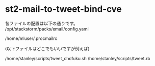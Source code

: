 # st2-mail-to-tweet-bind-cve

各ファイルの配置は以下の通りです。
/opt/stackstorm/packs/email/config.yaml

/home/mluser/.procmailrc

(以下ファイルはどこでもいいですが例えば)

/home/stanley/scripts/tweet_chofuku.sh
/home/stanley/scripts/tweet.rb
